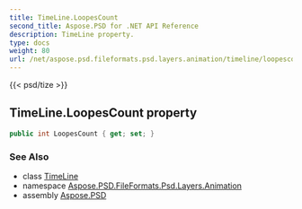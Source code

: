 ```yaml
---
title: TimeLine.LoopesCount
second_title: Aspose.PSD for .NET API Reference
description: TimeLine property. 
type: docs
weight: 80
url: /net/aspose.psd.fileformats.psd.layers.animation/timeline/loopescount/
---
```

{{< psd/tize >}}
## TimeLine.LoopesCount property

```csharp
public int LoopesCount { get; set; }
```

### See Also

* class [TimeLine](../)
* namespace [Aspose.PSD.FileFormats.Psd.Layers.Animation](../../timeline/)
* assembly [Aspose.PSD](../../../)



